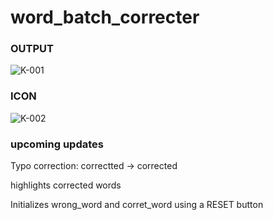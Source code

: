 # word_batch_correcter


### OUTPUT
![K-001](https://user-images.githubusercontent.com/50106215/64624733-0ccb3300-d426-11e9-83a1-ac3e5d991553.jpg)

### ICON
![K-002](https://user-images.githubusercontent.com/50106215/64624775-1b194f00-d426-11e9-9509-a72a48461a42.jpg)

### upcoming updates

Typo correction: correctted -> corrected


highlights corrected words  


Initializes wrong_word and corret_word using a RESET button
